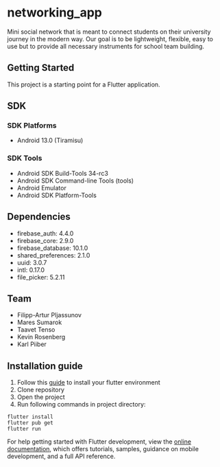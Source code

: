 # networking_app

Mini social network that is meant to connect students on their university journey in the modern way. 
Our goal is to be lightweight, flexible, easy to use but to provide all necessary instruments for school team building. 

## Getting Started

This project is a starting point for a Flutter application.

## SDK

### SDK Platforms

- Android 13.0 (Tiramisu)

### SDK Tools 

- Android SDK Build-Tools 34-rc3
- Android SDK Command-line Tools (tools)
- Android Emulator
- Android SDK Platform-Tools

## Dependencies

- firebase_auth: 4.4.0
- firebase_core: 2.9.0
- firebase_database: 10.1.0
- shared_preferences: 2.1.0
- uuid: 3.0.7
- intl: 0.17.0
- file_picker: 5.2.11



## Team

- Filipp-Artur Pljassunov
- Mares Sumarok
- Taavet Tenso
- Kevin Rosenberg
- Karl Piiber

## Installation guide



1. Follow this [guide](https://docs.flutter.dev/get-started/editor?tab=androidstudio) to install your flutter environment
2. Clone repository
3. Open the project
4. Run following commands in project directory: 
```
flutter install
flutter pub get
flutter run
```

For help getting started with Flutter development, view the
[online documentation](https://docs.flutter.dev/), which offers tutorials,
samples, guidance on mobile development, and a full API reference.

